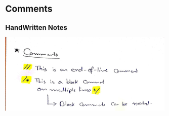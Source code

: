 # Comments

## HandWritten Notes
<p align="center">
<img src="./1.jpg" alt="Page 1" width="800"/>
<p\>
